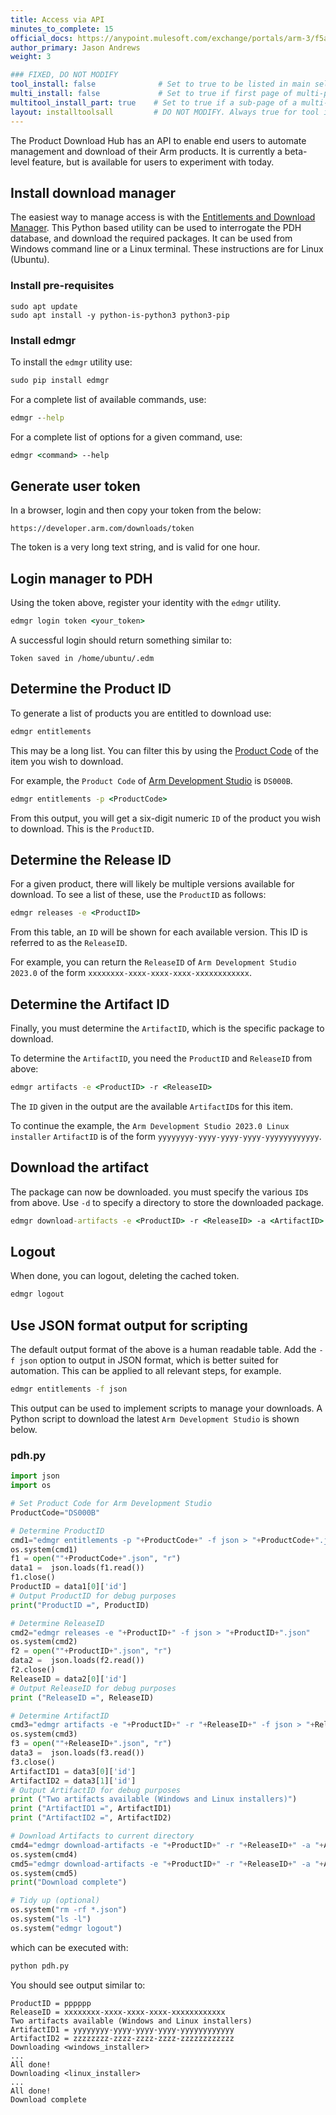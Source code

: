 ```yaml
---
title: Access via API
minutes_to_complete: 15
official_docs: https://anypoint.mulesoft.com/exchange/portals/arm-3/f5af04c7-2f93-4d1e-8355-a60625973e1f/product-entitlement-customer-experience-api/
author_primary: Jason Andrews
weight: 3    

### FIXED, DO NOT MODIFY
tool_install: false              # Set to true to be listed in main selection page, else false
multi_install: false             # Set to true if first page of multi-page article, else false
multitool_install_part: true    # Set to true if a sub-page of a multi-page article, else false
layout: installtoolsall         # DO NOT MODIFY. Always true for tool install articles
---
```

The Product Download Hub has an API to enable end users to automate management and download of their Arm products. It is currently a beta-level feature, but is available for users to experiment with today.

## Install download manager

The easiest way to manage access is with the [Entitlements and Download Manager](https://pypi.org/project/edmgr/). This Python based utility can be used to interrogate the PDH database, and download the required packages. It can be used from Windows command line or a Linux terminal. These instructions are for Linux (Ubuntu).

### Install pre-requisites
```
sudo apt update
sudo apt install -y python-is-python3 python3-pip
```
### Install edmgr

To install the `edmgr` utility use:
```cmd
sudo pip install edmgr
```
For a complete list of available commands, use:
```cmd
edmgr --help
```
For a complete list of options for a given command, use:
```cmd
edmgr <command> --help
```
## Generate user token
In a browser, login and then copy your token from the below:
```url
https://developer.arm.com/downloads/token
```
The token is a very long text string, and is valid for one hour.

## Login manager to PDH

Using the token above, register your identity with the `edmgr` utility.
```cmd
edmgr login token <your_token>
```
A successful login should return something similar to:
```output
Token saved in /home/ubuntu/.edm
```

## Determine the Product ID

To generate a list of products you are entitled to download use:
```cmd
edmgr entitlements
```
This may be a long list. You can filter this by using the [Product Code](https://developer.arm.com/downloads/product-code-mappings) of the item you wish to download.

For example, the `Product Code` of [Arm Development Studio](https://developer.arm.com/Tools%20and%20Software/Arm%20Development%20Studio) is `DS000B`.

```cmd
edmgr entitlements -p <ProductCode>
```

From this output, you will get a six-digit numeric `ID` of the product you wish to download. This is the `ProductID`.

## Determine the Release ID

For a given product, there will likely be multiple versions available for download. To see a list of these, use the `ProductID` as follows:
```cmd
edmgr releases -e <ProductID>
```
From this table, an `ID` will be shown for each available version. This ID is referred to as the `ReleaseID`.

For example, you can return the `ReleaseID` of `Arm Development Studio 2023.0` of the form `xxxxxxxx-xxxx-xxxx-xxxx-xxxxxxxxxxxx`.

## Determine the Artifact ID

Finally, you must determine the `ArtifactID`, which is the specific package to download.

To determine the `ArtifactID`, you need the `ProductID` and `ReleaseID` from above:
```cmd
edmgr artifacts -e <ProductID> -r <ReleaseID>
```
The `ID` given in the output are the available `ArtifactID`s for this item.

To continue the example, the `Arm Development Studio 2023.0 Linux installer` `ArtifactID` is of the form `yyyyyyyy-yyyy-yyyy-yyyy-yyyyyyyyyyyy`.

## Download the artifact

The package can now be downloaded. you must specify the various `ID`s from above. Use `-d` to specify a directory to store the downloaded package.
```cmd
edmgr download-artifacts -e <ProductID> -r <ReleaseID> -a <ArtifactID> -d <directory>
```
## Logout

When done, you can logout, deleting the cached token.
```cmd
edmgr logout
```

## Use JSON format output for scripting

The default output format of the above is a human readable table. Add the `-f json` option to output in JSON format, which is better suited for automation. This can be applied to all relevant steps, for example.
```cmd
edmgr entitlements -f json
```
This output can be used to implement scripts to manage your downloads. A Python script to download the latest `Arm Development Studio` is shown below.

### pdh.py

```python
import json
import os

# Set Product Code for Arm Development Studio
ProductCode="DS000B"

# Determine ProductID
cmd1="edmgr entitlements -p "+ProductCode+" -f json > "+ProductCode+".json"
os.system(cmd1)
f1 = open(""+ProductCode+".json", "r")
data1 =  json.loads(f1.read())
f1.close()
ProductID = data1[0]['id']
# Output ProductID for debug purposes
print("ProductID =", ProductID)

# Determine ReleaseID
cmd2="edmgr releases -e "+ProductID+" -f json > "+ProductID+".json"
os.system(cmd2)
f2 = open(""+ProductID+".json", "r")
data2 =  json.loads(f2.read())
f2.close()
ReleaseID = data2[0]['id']
# Output ReleaseID for debug purposes
print ("ReleaseID =", ReleaseID)

# Determine ArtifactID
cmd3="edmgr artifacts -e "+ProductID+" -r "+ReleaseID+" -f json > "+ReleaseID+".json"
os.system(cmd3)
f3 = open(""+ReleaseID+".json", "r")
data3 =  json.loads(f3.read())
f3.close()
ArtifactID1 = data3[0]['id']
ArtifactID2 = data3[1]['id']
# Output ArtifactID for debug purposes
print ("Two artifacts available (Windows and Linux installers)")
print ("ArtifactID1 =", ArtifactID1)
print ("ArtifactID2 =", ArtifactID2)

# Download Artifacts to current directory
cmd4="edmgr download-artifacts -e "+ProductID+" -r "+ReleaseID+" -a "+ArtifactID1+" -d ."
os.system(cmd4)
cmd5="edmgr download-artifacts -e "+ProductID+" -r "+ReleaseID+" -a "+ArtifactID2+" -d ."
os.system(cmd5)
print("Download complete")

# Tidy up (optional)
os.system("rm -rf *.json")
os.system("ls -l")
os.system("edmgr logout")
```
which can be executed with:
```cmd
python pdh.py
```
You should see output similar to:
```output
ProductID = pppppp
ReleaseID = xxxxxxxx-xxxx-xxxx-xxxx-xxxxxxxxxxxx
Two artifacts available (Windows and Linux installers)
ArtifactID1 = yyyyyyyy-yyyy-yyyy-yyyy-yyyyyyyyyyyy
ArtifactID2 = zzzzzzzz-zzzz-zzzz-zzzz-zzzzzzzzzzzz
Downloading <windows_installer>
...
All done!
Downloading <linux_installer>
...
All done!
Download complete
```
